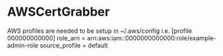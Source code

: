 # AWSCertGrabber

AWS profiles are needed to be setup in ~/.aws/config
i.e. [profile 000000000000]
role_arn = arn:aws:iam::0000000000000:role/example-admin-role
source_profile = default
